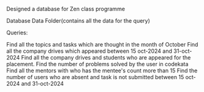 Designed a database for Zen class programme

Database Data Folder(contains all the data for the query)

Queries:

Find all the topics and tasks which are thought in the month of October
Find all the company drives which appeared between 15 oct-2024 and 31-oct-2024
Find all the company drives and students who are appeared for the placement.
Find the number of problems solved by the user in codekata
Find all the mentors with who has the mentee's count more than 15
Find the number of users who are absent and task is not submitted between 15 oct-2024 and 31-oct-2024